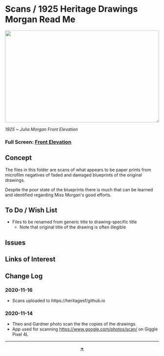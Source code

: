# Scans / 1925 Heritage Drawings Morgan Read Me


<div style=height:300px;overflow:hidden;width:100%;resize:both; ><img src=https://heritagesf.github.io/scans/1925-heritage-drawings-morgan/1605381476865-4823b5a4-d178-45f7-bc30-9274dcf5d5ea.jpg height=100% width=100%></div>

_1925 ~ Julia Morgan Front Elevation_


### Full Screen: [Front Elevation]( https://heritagesf.github.io/scans/1925-heritage-drawings-morgan/1605381476865-4823b5a4-d178-45f7-bc30-9274dcf5d5ea.jpg )


## Concept

The files in this folder are scans of what appears to be paper prints from microfilm negatives of faded and damaged blueprints of the original drawings.

Despite the poor state of the blueprints there is much that can be learned and identified regarding Miss Morgan's good efforts.


## To Do / Wish List

* Files to be renamed from generic title to drawing-specific title
	* Note that original title of the drawing is often illegible


## Issues


## Links of Interest


## Change Log

### 2020-11-16

* Scans uploaded to https://heritagesf/github.io

### 2020-11-14

* Theo and Gardner photo scan the the copies of the drawings.
* App used for scanning https://www.google.com/photos/scan/ on Giggle Pixel 4L



***

<center><a href=javascript:window.scrollTo(0,0); class=aDingbat  title="Scroll to top" > ❧ </a></center>
